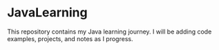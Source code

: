# JavaLearning

This repository contains my Java learning journey. I will be adding code examples, projects, and notes as I progress.
